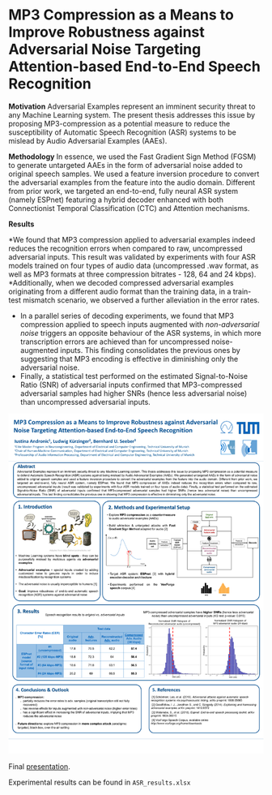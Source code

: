 
# MP3 Compression as a Means to Improve Robustness against Adversarial Noise Targeting Attention-based End-to-End Speech Recognition

**Motivation**
Adversarial Examples represent an imminent security threat to any Machine Learning system. The present thesis addresses this issue by proposing MP3-compression as a potential measure to reduce the susceptibility of Automatic Speech Recognition (ASR) systems to be mislead by Audio Adversarial Examples (AAEs).

**Methodology**
In essence, we used the Fast Gradient Sign Method (FGSM) to generate untargeted AAEs in the form of adversarial noise added to original speech samples. We used a feature inversion procedure to convert the adversarial examples from the feature into the audio domain. Different from prior work, we targeted an end-to-end, fully neural ASR system (namely ESPnet) featuring a hybrid decoder enhanced with both Connectionist Temporal Classification (CTC) and Attention mechanisms. 

**Results**

*We found that MP3 compression applied to adversarial examples indeed reduces the recognition errors when compared to raw, uncompressed adversarial inputs. This result was validated by experiments with four ASR models trained on four types of audio data (uncompressed .wav format, as well as MP3 formats at three compression bitrates - 128, 64 and 24 kbps). 
*Additionally, when we decoded compressed adversarial examples originating from a different audio format than the training data, in a train-test mismatch scenario, we observed a further alleviation in the error rates. 
* In a parallel series of decoding experiments, we found that MP3 compression applied to speech inputs augmented with *non-adversarial noise* triggers an opposite behaviour of the ASR systems, in which more transcription errors are achieved than for uncompressed noise-augmented inputs. This finding consolidates the previous ones by suggesting that MP3 encoding is effective in diminishing only the adversarial noise. 
* Finally, a statistical test performed on the estimated Signal-to-Noise Ratio (SNR) of adversarial inputs confirmed that MP3-compressed adversarial samples had higher SNRs (hence less adversarial noise) than uncompressed adversarial inputs.


![Poster](/Poster_FINAL_18.05.2020.png)

Final [presentation](/FINAL_presentation_G-Drive_18.05.2020.pdf).

Experimental results can be found in `ASR_results.xlsx`
